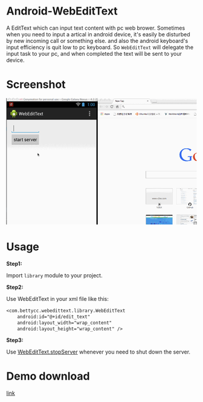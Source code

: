 Android-WebEditText
===================

A EditText which can input text content with pc web brower.
Sometimes when you need to input a artical in android device, it's easily be disturbed by new incoming call or something else. and also the android keyboard's input efficiency is quit low to pc keyboard.
So `WebEditText` will delegate the input task to your pc, and when completed the text will be sent to your device.

Screenshot
=====
![](./slide2.gif)

Usage
=====

**Step1:**

Import `library` module to your project.

**Step2:**

Use WebEditText in your xml file like this:

    <com.bettycc.webedittext.library.WebEditText
        android:id="@+id/edit_text"
        android:layout_width="wrap_content"
        android:layout_height="wrap_content" />
        

**Step3:**

Use [WebEditText.stopServer](https://github.com/ufo22940268/Android-WebEditTextView/blob/master/library/src/main/java/com/bettycc/webedittext/library/WebEditText.java#L146) whenever you need to shut down the server.

Demo download
=====
[link](http://pan.baidu.com/s/1jGJwzlG)
